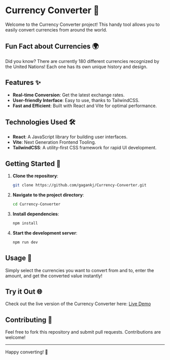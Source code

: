 # Currency Converter 💱

Welcome to the Currency Converter project! This handy tool allows you to easily convert currencies from around the world.

## Fun Fact about Currencies 🌍

Did you know? There are currently 180 different currencies recognized by the United Nations! Each one has its own unique history and design.

## Features ✨

- **Real-time Conversion**: Get the latest exchange rates.
- **User-friendly Interface**: Easy to use, thanks to TailwindCSS.
- **Fast and Efficient**: Built with React and Vite for optimal performance.

## Technologies Used 🛠️

- **React**: A JavaScript library for building user interfaces.
- **Vite**: Next Generation Frontend Tooling.
- **TailwindCSS**: A utility-first CSS framework for rapid UI development.

## Getting Started 🚀

1. **Clone the repository**:
    ```bash
    git clone https://github.com/gagankj/Currency-Converter.git
    ```
2. **Navigate to the project directory**:
    ```bash
    cd Currency-Converter
    ```
3. **Install dependencies**:
    ```bash
    npm install
    ```
4. **Start the development server**:
    ```bash
    npm run dev
    ```

## Usage 📖

Simply select the currencies you want to convert from and to, enter the amount, and get the converted value instantly!

## Try it Out 🌐

Check out the live version of the Currency Converter here: [Live Demo](https://gagankj.github.io/Currency-Convertor/)

## Contributing 🤝

Feel free to fork this repository and submit pull requests. Contributions are welcome!

---

Happy converting! 💸

